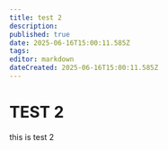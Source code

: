 ```yaml
---
title: test 2
description: 
published: true
date: 2025-06-16T15:00:11.585Z
tags: 
editor: markdown
dateCreated: 2025-06-16T15:00:11.585Z
---
```


# TEST 2
this is test 2
